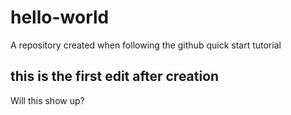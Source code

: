 # hello-world
A repository created when following the github quick start tutorial


## this is the first edit after creation
Will this show up?
